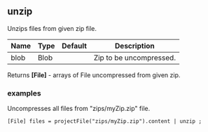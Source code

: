 ## unzip

Unzips files from given zip file.

 | Name | Type | Default | Description |
 | ---- | ---- | ------- | ----------- |
 | blob | Blob |   | Zip to be uncompressed. |

Returns __[File]__ - arrays of File uncompressed from given zip.

### examples
Uncompresses all files from "zips/myZip.zip" file.

```
[File] files = projectFile("zips/myZip.zip").content | unzip ;
```

